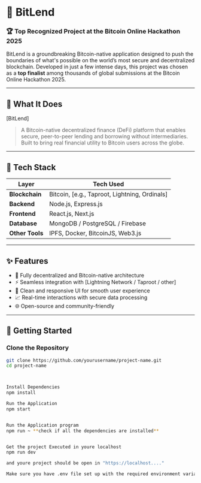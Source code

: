 # 🚀 BitLend

### 🏆 Top Recognized Project at the **Bitcoin Online Hackathon 2025**

BitLend is a groundbreaking Bitcoin-native application designed to push the boundaries of what's possible on the world’s most secure and decentralized blockchain. Developed in just a few intense days, this project was chosen as a **top finalist** among thousands of global submissions at the Bitcoin Online Hackathon 2025.

---

## 🌟 What It Does

[BitLend]
> A Bitcoin-native decentralized finance (DeFi) platform that enables secure, peer-to-peer lending and borrowing without intermediaries. Built to bring real financial utility to Bitcoin users across the globe.


---

## 🔧 Tech Stack

| Layer       | Tech Used                          |
|------------|-------------------------------------|
| **Blockchain** | Bitcoin, [e.g., Taproot, Lightning, Ordinals] |
| **Backend**    | Node.js, Express.js              |
| **Frontend**   | React.js, Next.js                |
| **Database**   | MongoDB / PostgreSQL / Firebase  |
| **Other Tools**| IPFS, Docker, BitcoinJS, Web3.js |

---

## ✨ Features

- 🔐 Fully decentralized and Bitcoin-native architecture
- ⚡ Seamless integration with [Lightning Network / Taproot / other]
- 💬 Clean and responsive UI for smooth user experience
- 📈 Real-time interactions with secure data processing
- 🌐 Open-source and community-friendly

---

## 🚀 Getting Started

### Clone the Repository

```bash
git clone https://github.com/yourusername/project-name.git
cd project-name



Install Dependencies
npm install

Run the Application
npm start


Run the Application program
npm run ~ **check if all the dependencies are installed**


Get the project Executed in youre localhost
npm run dev

and youre project should be open in "https://localhost...."

Make sure you have .env file set up with the required environment variables.
```
